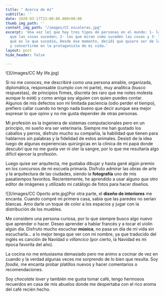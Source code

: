 ```yaml
---
title: " Acerca de mí"
subtitle: ''
date: 2020-03-17T23:00:00.000+00:00
thumb_img_path: ''
content_img_path: "/images/CC escaleras.jpg"
excerpt: 'Una vez leí que hay tres tipos de personas en el mundo: 1- las que hacen
  que las cosas sucedan; 2- las que miran como suceden las cosas y 3- las que se preguntan
  qué es lo que sucedió… Desde ése momento, decidí que quiero ser de las primeras
  y convertirme en la protagonista de mi vida.'
layout: post
hide_header: false

---
```

![](/images/CC My life.jpg)

Si no me conoces, me describiré como una persona amable, organizada,   diplomática, responsable (cumplo con mi parte), muy analítica (busco respuestas), de principios firmes, discreta (es raro que me notes molesta aunque lo esté) y como amiga soy alguien con quien puedes contar. Algunos de mis defectos son mi limitada paciencia (odio perder el tiempo), prefiero callar cuando no tengo nada bueno que decir aunque sea mejor expresar lo que opino y no me gusta depender de otras personas.

Mi profesión es la ingeniera de sistemas computacionales pero en un principio, mi sueño era ser veterinaria. Siempre me han gustado los caballos y perros, disfruto mucho su compañía, la habilidad que tienen para hablarnos sin palabras y la fidelidad de estos animales. Desistí de la idea luego de algunas experiencias quirúrgicas en la clínica de mi papá donde descubrí que no me gusta ver ni oler la sangre, por lo que me resultaría algo difícil ejercer la profesión.

Luego quise ser arquitecta, me gustaba dibujar y hasta gané algún premio en los concursos de mi escuela primaria. Disfruto admirar las obras de arte y la arquitectura de las ciudades, siendo la **fotografía** uno de mis pasatiempos favoritos. Recientemente, he aprendido a usar alguno que otro editor de imágenes y utilizado mi catálogo de fotos para hacer diseños.

![](/images/CC Oporto arte.jpg)Por otra parte, el **diseño de interiores** me encanta. Cuando compré mi primera casa, sabía que las paredes no serían blancas. Amo darle un toque de color a los espacios y jugar con la distribución de los muebles.

Me considero una persona curiosa, por lo que siempre busco algo nuevo que aprender o hacer. Deseo aprender a hablar francés y a tocar el violín algún día. Disfruto mucho escuchar **música**, no pasa un día de mi vida sin escucharla... a lo mejor tenga que ver con mi nombre, ya que traducido del inglés es canción de Navidad o _villancico_ (por cierto, la Navidad es mi época favorita del año). 

La cocina no me entusiasma demasiado pero me animo a cocinar de vez en cuando y la verdad algunas veces me sorprendo de lo bien que resulta. Soy _foodie_, me encanta probar platillos nuevos y hacer comentarios o recomendaciones.

Soy _chocolate lover_ y también me gusta tomar café, tengo hermosos recuerdos en casa de mis abuelos donde me despertaba con el rico aroma del café recién hecho.